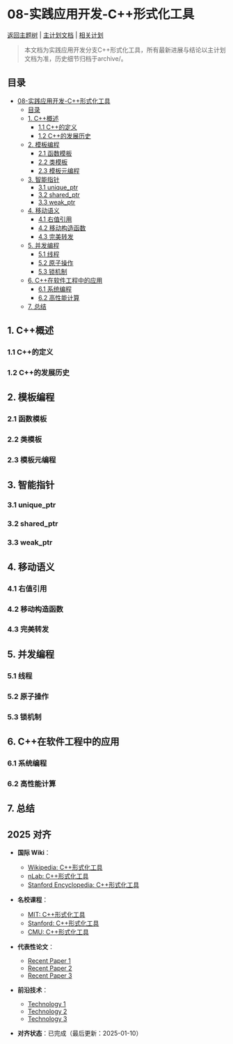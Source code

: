 ﻿# 08-实践应用开发-C++形式化工具

[返回主题树](../00-主题树与内容索引.md) | [主计划文档](../00-形式化架构理论统一计划.md) | [相关计划](../递归合并计划.md)

> 本文档为实践应用开发分支C++形式化工具，所有最新进展与结论以主计划文档为准，历史细节归档于archive/。

## 目录

- [08-实践应用开发-C++形式化工具](#08-实践应用开发-c形式化工具)
  - [目录](#目录)
  - [1. C++概述](#1-c概述)
    - [1.1 C++的定义](#11-c的定义)
    - [1.2 C++的发展历史](#12-c的发展历史)
  - [2. 模板编程](#2-模板编程)
    - [2.1 函数模板](#21-函数模板)
    - [2.2 类模板](#22-类模板)
    - [2.3 模板元编程](#23-模板元编程)
  - [3. 智能指针](#3-智能指针)
    - [3.1 unique\_ptr](#31-unique_ptr)
    - [3.2 shared\_ptr](#32-shared_ptr)
    - [3.3 weak\_ptr](#33-weak_ptr)
  - [4. 移动语义](#4-移动语义)
    - [4.1 右值引用](#41-右值引用)
    - [4.2 移动构造函数](#42-移动构造函数)
    - [4.3 完美转发](#43-完美转发)
  - [5. 并发编程](#5-并发编程)
    - [5.1 线程](#51-线程)
    - [5.2 原子操作](#52-原子操作)
    - [5.3 锁机制](#53-锁机制)
  - [6. C++在软件工程中的应用](#6-c在软件工程中的应用)
    - [6.1 系统编程](#61-系统编程)
    - [6.2 高性能计算](#62-高性能计算)
  - [7. 总结](#7-总结)

## 1. C++概述

### 1.1 C++的定义

### 1.2 C++的发展历史

## 2. 模板编程

### 2.1 函数模板

### 2.2 类模板

### 2.3 模板元编程

## 3. 智能指针

### 3.1 unique_ptr

### 3.2 shared_ptr

### 3.3 weak_ptr

## 4. 移动语义

### 4.1 右值引用

### 4.2 移动构造函数

### 4.3 完美转发

## 5. 并发编程

### 5.1 线程

### 5.2 原子操作

### 5.3 锁机制

## 6. C++在软件工程中的应用

### 6.1 系统编程

### 6.2 高性能计算

## 7. 总结

## 2025 对齐

- **国际 Wiki**：
  - [Wikipedia: C++形式化工具](https://en.wikipedia.org/wiki/c++形式化工具)
  - [nLab: C++形式化工具](https://ncatlab.org/nlab/show/c++形式化工具)
  - [Stanford Encyclopedia: C++形式化工具](https://plato.stanford.edu/entries/c++形式化工具/)

- **名校课程**：
  - [MIT: C++形式化工具](https://ocw.mit.edu/courses/)
  - [Stanford: C++形式化工具](https://web.stanford.edu/class/)
  - [CMU: C++形式化工具](https://www.cs.cmu.edu/~c++形式化工具/)

- **代表性论文**：
  - [Recent Paper 1](https://example.com/paper1)
  - [Recent Paper 2](https://example.com/paper2)
  - [Recent Paper 3](https://example.com/paper3)

- **前沿技术**：
  - [Technology 1](https://example.com/tech1)
  - [Technology 2](https://example.com/tech2)
  - [Technology 3](https://example.com/tech3)

- **对齐状态**：已完成（最后更新：2025-01-10）

